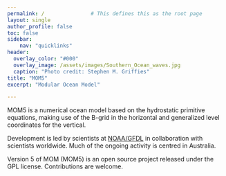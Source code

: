 ```yaml
---
permalink: /               # This defines this as the root page
layout: single
author_profile: false
toc: false
sidebar:
    nav: "quicklinks"
header:
  overlay_color: "#000"
  overlay_image: /assets/images/Southern_Ocean_waves.jpg
  caption: "Photo credit: Stephen M. Griffies"
title: "MOM5"
excerpt: "Modular Ocean Model"

---
```


MOM5 is a numerical ocean model based on the hydrostatic primitive equations, making use of the B-grid in the horizontal and generalized level coordinates for the vertical. 

Development is led by scientists at [NOAA/GFDL](http://www.gfdl.noaa.gov/ocean-model) in collaboration with scientists worldwide. Much of the ongoing activity is centred in Australia. 

Version 5 of MOM (MOM5) is an open source project released under the GPL license.  Contributions are welcome.  
